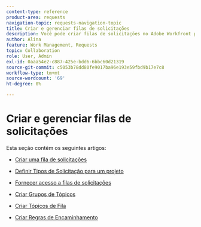 ```yaml
---
content-type: reference
product-area: requests
navigation-topic: requests-navigation-topic
title: Criar e gerenciar filas de solicitações
description: Você pode criar filas de solicitações no Adobe Workfront para capturar trabalho não planejado em sua organização. Os artigos a seguir descrevem como você pode configurar projetos para funcionarem como filas de solicitações.
author: Alina
feature: Work Management, Requests
topic: Collaboration
role: User, Admin
exl-id: 0aaa54e2-c887-425e-bdd6-6bbc60d21319
source-git-commit: c5053b78dd80fe9017ba96e193e59fbd9b17e7c8
workflow-type: tm+mt
source-wordcount: '69'
ht-degree: 0%

---
```


# Criar e gerenciar filas de solicitações

Esta seção contém os seguintes artigos:

* [Criar uma fila de solicitações](../../../manage-work/requests/create-and-manage-request-queues/create-request-queue.md)
* [Definir Tipos de Solicitação para um projeto](../../../manage-work/requests/create-and-manage-request-queues/define-request-types-for-project.md)
* [Fornecer acesso a filas de solicitações](../../../manage-work/requests/create-and-manage-request-queues/provide-access-to-request-queues.md)
* [Criar Grupos de Tópicos](../../../manage-work/requests/create-and-manage-request-queues/create-topic-groups.md)
* [Criar Tópicos de Fila](../../../manage-work/requests/create-and-manage-request-queues/create-queue-topics.md)
* [Criar Regras de Encaminhamento](../../../manage-work/requests/create-and-manage-request-queues/create-routing-rules.md)

  <!--
  <li><a href="../../../manage-work/requests/create-and-manage-request-queues/queue-details-tab-overview.md" class="MCXref xref" xrefformat="{para}">Overview of the Queue Details tab in a project</a> </li>
  -->
